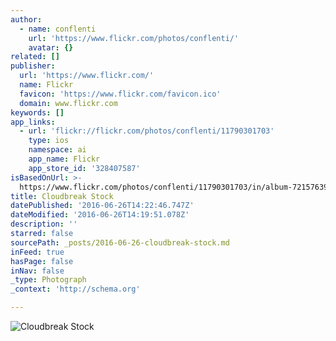 ```yaml
---
author:
  - name: conflenti
    url: 'https://www.flickr.com/photos/conflenti/'
    avatar: {}
related: []
publisher:
  url: 'https://www.flickr.com/'
  name: Flickr
  favicon: 'https://www.flickr.com/favicon.ico'
  domain: www.flickr.com
keywords: []
app_links:
  - url: 'flickr://flickr.com/photos/conflenti/11790301703'
    type: ios
    namespace: ai
    app_name: Flickr
    app_store_id: '328407587'
isBasedOnUrl: >-
  https://www.flickr.com/photos/conflenti/11790301703/in/album-72157639457550576/
title: Cloudbreak Stock
datePublished: '2016-06-26T14:22:46.747Z'
dateModified: '2016-06-26T14:19:51.078Z'
description: ''
starred: false
sourcePath: _posts/2016-06-26-cloudbreak-stock.md
inFeed: true
hasPage: false
inNav: false
_type: Photograph
_context: 'http://schema.org'

---
```

![Cloudbreak Stock](https://farm3.staticflickr.com/2828/11790301703_5fa9f7e42d_b.jpg)